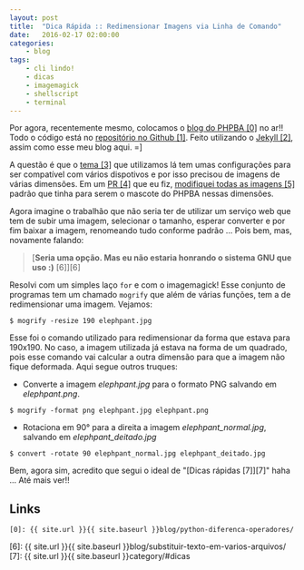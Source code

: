 ```yaml
---
layout: post
title:  "Dica Rápida :: Redimensionar Imagens via Linha de Comando"
date:   2016-02-17 02:00:00
categories:
    - blog
tags:
    - cli lindo!
    - dicas
    - imagemagick
    - shellscript
    - terminal
---
```


Por agora, recentemente mesmo, colocamos o [blog do PHPBA \[0\]][0] no ar!! Todo o código está no [repositório no Github \[1\]][1]. Feito utilizando o [Jekyll \[2\]][2], assim como esse meu blog aqui. =] 

A questão é que o [tema \[3\]][3] que utilizamos lá tem umas configurações para ser compatível com vários dispotivos e por isso precisou de imagens de várias dimensões. Em um [PR \[4\]][4] que eu fiz, [modifiquei todas as imagens \[5\]][5] padrão que tinha para serem o mascote do PHPBA nessas dimensões.

Agora imagine o trabalhão que não seria ter de utilizar um serviço web que tem de subir uma imagem, selecionar o tamanho, esperar converter e por fim baixar a imagem, renomeando tudo conforme padrão ... Pois bem, mas, novamente falando:

> [**Seria uma opção. Mas eu não estaria honrando o sistema GNU que uso :)** \[6\]][6]

Resolvi com um simples laço `for` e com o imagemagick! Esse conjunto de programas tem um chamado `mogrify` que além de várias funções, tem a de redimensionar uma imagem. Vejamos:

~~~
$ mogrify -resize 190 elephpant.jpg
~~~

Esse foi o comando utilizado para redimensionar da forma que estava para 190x190. No caso, a imagem utilizada já estava na forma de um quadrado, pois esse comando vai calcular a outra dimensão para que a imagem não fique deformada. Aqui segue outros truques:


* Converte a imagem *elephpant.jpg* para o formato PNG salvando em *elephpant.png*.

~~~
$ mogrify -format png elephpant.jpg elephpant.png
~~~

* Rotaciona em 90° para a direita a imagem *elephpant_normal.jpg*, salvando em *elephpant_deitado.jpg*

~~~
$ convert -rotate 90 elephpant_normal.jpg elephpant_deitado.jpg
~~~

Bem, agora sim, acredito que segui o ideal de "[Dicas rápidas \[7\]][7]" haha ... Até mais ver!!

## Links

~~~
[0]: {{ site.url }}{{ site.baseurl }}blog/python-diferenca-operadores/
~~~

[0]: http://phpba.com.br
[1]: https://github.com/phpba/phpba.github.io
[2]: http://jekyllrb.com/
[3]: https://github.com/bencentra/centrarium
[4]: https://github.com/phpba/phpba.github.io/pull/7
[5]: https://github.com/phpba/phpba.github.io/commit/59faf1a02a6a22985baa385018444955307b64f3
[6]: {{ site.url }}{{ site.baseurl }}blog/substituir-texto-em-varios-arquivos/
[7]: {{ site.url }}{{ site.baseurl }}category/#dicas
